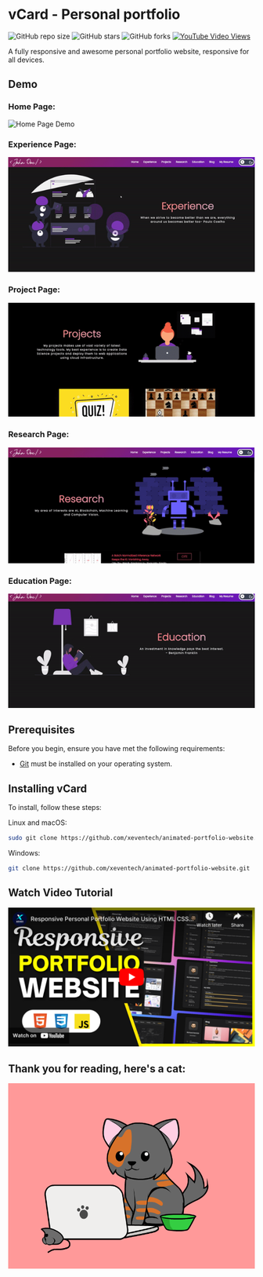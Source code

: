 # vCard - Personal portfolio

![GitHub repo size](https://img.shields.io/github/repo-size/xeventech/animated-portfolio-website)
![GitHub stars](https://img.shields.io/github/stars/xeventech/animated-portfolio-website?style=social)
![GitHub forks](https://img.shields.io/github/forks/xeventech/animated-portfolio-website?style=social)
[![YouTube Video Views](https://img.shields.io/youtube/views/-EuswwMCG4w?style=social)](https://youtu.be/-EuswwMCG4w)

A fully responsive and awesome personal portfolio website, responsive for all devices.

## Demo

### Home Page:
![Home Page Demo](https://github.com/XevenTech/projects_snapshots/blob/main/animated-portfolio-website/Home_Page.gif?raw=true "Home Page Demo")
### Experience Page:
![Experience Page Demo](https://github.com/XevenTech/projects_snapshots/blob/main/animated-portfolio-website/Experience_Page.gif?raw=true "Experience Page Demo")
### Project Page:
![Project Page Demo](https://github.com/XevenTech/projects_snapshots/blob/main/animated-portfolio-website/Project_Page.gif?raw=true "Project Page Demo")
### Research Page:
![Research Page Demo](https://github.com/XevenTech/projects_snapshots/blob/main/animated-portfolio-website/Research_Page.gif?raw=true "Research Page Demo")
### Education Page:
![Education Page Demo](https://github.com/XevenTech/projects_snapshots/blob/main/animated-portfolio-website/Education_Page.gif?raw=true "Education Page Demo")

## Prerequisites

Before you begin, ensure you have met the following requirements:

* [Git](https://git-scm.com/downloads "Download Git") must be installed on your operating system.

## Installing vCard

To install, follow these steps:

Linux and macOS:

```bash
sudo git clone https://github.com/xeventech/animated-portfolio-website.git
```

Windows:

```bash
git clone https://github.com/xeventech/animated-portfolio-website.git
```

## Watch Video Tutorial

[![Watch Video](https://github.com/XevenTech/projects_snapshots/blob/main/vcard-portfolio/Thumbnail.png?raw=true "Play")](https://youtu.be/-EuswwMCG4w)


## Thank you for reading, here's a cat:

![Cat](https://github.com/XevenTech/xeventech/blob/main/cat.gif?raw=true "Thank You")

